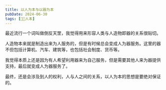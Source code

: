 ```yaml
---
title: 以人为本与以器为本
pubDate: 2024-06-30
tags: [🧑‍🍼人本]
---
```


最近流行一个词叫做倒反天罡，我觉得用来形容人类与人造物即器的关系很贴切。

人造物本来就是制造出来为人服务的，但是有时候总会变成人为器服务。这里的器不但包括计算机、汽车、建筑等，也包括社会制度、货币等。

我觉得本质上还是因为有人希望利用器来为自己服务，但是需要其他人来为器提供支持，最后就变成人为器服务了。

最终，还是会涉及到人的权利，人与人之间的关系，以人为本的思想是要绝对保证的。
